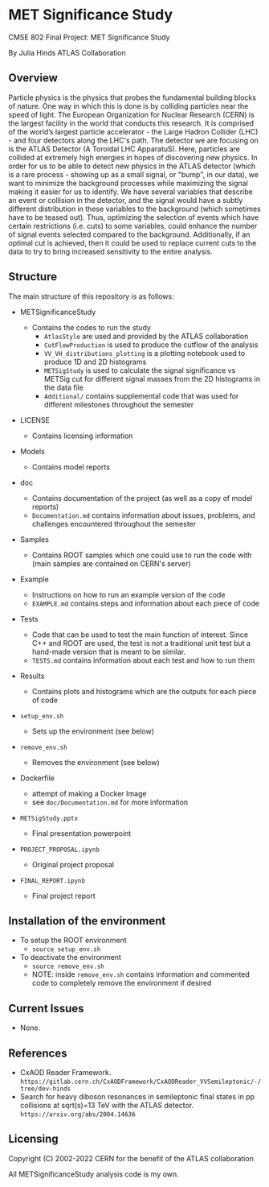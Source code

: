 # MET Significance Study

CMSE 802 Final Project: MET Significance Study

By Julia Hinds
ATLAS Collaboration

## Overview
Particle physics is the physics that probes the fundamental building blocks of nature. One way in which this is done is by colliding particles near the speed of light. The European Organization for Nuclear Research (CERN) is the largest facility in the world that conducts this research. It is comprised of the world’s largest particle accelerator - the Large Hadron Collider (LHC) - and four detectors along the LHC's path. The detector we are focusing on is the ATLAS Detector (A Toroidal LHC ApparatuS). Here, particles are collided at extremely high energies in hopes of discovering new physics. 
In order for us to be able to detect new physics in the ATLAS detector (which is a rare process - showing up as a small signal, or "bump", in our data), we want to minimize the background processes while maximizing the signal making it easier for us to identify. We have several variables that describe an event or collision in the detector, and the signal would have a subtly different distribution in these variables to the background (which sometimes have to be teased out). Thus, optimizing the selection of events which have certain restrictions (i.e. cuts) to some variables, could enhance the number of signal events selected compared to the background.
Additionally, if an optimal cut is achieved, then it could be used to replace current cuts to the data to try to bring increased sensitivity to the entire analysis.

## Structure

The main structure of this repository is as follows:
- METSignificanceStudy
    - Contains the codes to run the study 
        - ```AtlasStyle```  are used and provided by the ATLAS collaboration
        - ```CutFlowProduction``` is used to produce the cutflow of the analysis
        - ```VV_VH_distributions_plotting``` is a plotting notebook used to produce 1D and 2D histograms
        - ```METSigStudy``` is used to calculate the signal significance vs METSig cut for different signal masses from the 2D histograms in the data file
        - ```Additional/``` contains supplemental code that was used for different milestones throughout the semester
        
- LICENSE
    - Contains licensing information
- Models
    - Contains model reports
- doc
    - Contains documentation of the project (as well as a copy of model reports)
    - ```Documentation.md``` contains information about issues, problems, and challenges encountered throughout the semester
- Samples
    - Contains ROOT samples which one could use to run the code with (main samples are contained on CERN's server)
- Example
    - Instructions on how to run an example version of the code
    - ```EXAMPLE.md``` contains steps and information about each piece of code
- Tests
    - Code that can be used to test the main function of interest. Since C++ and ROOT are used, the test is not a traditional unit test but a hand-made version that is meant to be similar.
    - ```TESTS.md``` contains information about each test and how to run them
- Results
    - Contains plots and histograms which are the outputs for each piece of code
- ```setup_env.sh``` 
    - Sets up the environment (see below)
- ```remove_env.sh``` 
    - Removes the environment (see below)
- Dockerfile
    - attempt of making a Docker Image
    - see ```doc/Documentation.md``` for more information
- ```METSigStudy.pptx```
    - Final presentation powerpoint
- ```PROJECT_PROPOSAL.ipynb```
    - Original project proposal
- ```FINAL_REPORT.ipynb```
    - Final project report

## Installation of the environment

- To setup the ROOT environment
    - ```source setup_env.sh```
- To deactivate the environment
    - ```source remove_env.sh```
    - NOTE: inside ```remove_env.sh``` contains information and commented code to completely remove the environment if desired
    

## Current Issues
- None. 

## References
- CxAOD Reader Framework. ```https://gitlab.cern.ch/CxAODFramework/CxAODReader_VVSemileptonic/-/tree/dev-hinds```
- Search for heavy diboson resonances in semileptonic final states in pp collisions at sqrt(s)=13  TeV with the ATLAS detector. ```https://arxiv.org/abs/2004.14636```

## Licensing
Copyright (C) 2002-2022 CERN for the benefit of the ATLAS collaboration 

All METSignificanceStudy analysis code is my own. 


